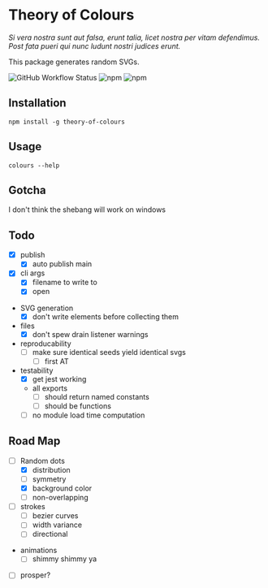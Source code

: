 # Theory of Colours

_Si vera nostra sunt aut falsa, erunt talia, licet nostra per vitam defendimus. Post fata pueri qui nunc ludunt nostri judices erunt._

This package generates random SVGs.

![GitHub Workflow Status](https://img.shields.io/github/workflow/status/AndreasChristianson/theory-of-colours/main)
![npm](https://img.shields.io/npm/v/theory-of-colours)
![npm](https://img.shields.io/npm/dw/theory-of-colours)

## Installation

`npm install -g theory-of-colours`

## Usage

`colours --help`

## Gotcha

I don't think the shebang will work on windows

## Todo

- [x] publish
  - [x] auto publish main
- [x] cli args
  - [x] filename to write to
  - [x] open
- SVG generation
  - [x] don't write elements before collecting them
- files
  - [x] don't spew drain listener warnings
- reproducability
  - [ ] make sure identical seeds yield identical svgs
    - [ ] first AT
- testability
  - [x] get jest working
  - all exports
    - [ ] should return named constants
    - [ ] should be functions
  - [ ] no module load time computation

## Road Map

- [ ] Random dots
  - [x] distribution
  - [ ] symmetry
  - [x] background color
  - [ ] non-overlapping
- [ ] strokes
  - [ ] bezier curves
  - [ ] width variance
  - [ ] directional
- animations
  - [ ] shimmy shimmy ya
- [ ] prosper?
